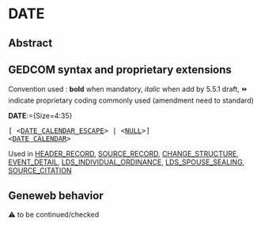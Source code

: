 ﻿# DATE
## Abstract


## GEDCOM syntax and proprietary extensions
Convention used : **bold** when mandatory, _italic_ when add by 5.5.1 draft, &#x23E9; indicate proprietary coding commonly used (amendment need to standard)<br />

**DATE**:={Size=4:35}
<pre>
[ &lt;<a href=Ged.DATE_CALENDAR_ESCAPE.md>DATE_CALENDAR_ESCAPE</a>&gt; | &lt;<a href=Ged.NULL.md>NULL</a>&gt;]
&lt;<a href=Ged.DATE_CALENDAR.md>DATE_CALENDAR</a>&gt;
</pre>
Used in <a href=Ged.HEADER_RECORD.md>HEADER_RECORD</a>, <a href=Ged.SOURCE_RECORD.md>SOURCE_RECORD</a>, <a href=Ged.CHANGE_STRUCTURE.md>CHANGE_STRUCTURE</a>, <a href=Ged.EVENT_DETAIL.md>EVENT_DETAIL</a>, <a href=Ged.LDS_INDIVIDUAL_ORDINANCE.md>LDS_INDIVIDUAL_ORDINANCE</a>, <a href=Ged.LDS_SPOUSE_SEALING.md>LDS_SPOUSE_SEALING</a>, <a href=Ged.SOURCE_CITATION.md>SOURCE_CITATION</a><br />

## Geneweb behavior


:warning: to be continued/checked

